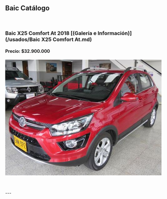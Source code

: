 ## Baic Catálogo

<p>&nbsp;</p>

### Baic X25 Comfort At 2018 [(Galería e Información)](/usados/Baic X25 Comfort At.md)
#### Precio: $32.900.000

<img src="/usados/images/Baic X25 Comfort At - 0.7906.jpg?raw=true"/>
<p>&nbsp;</p>
---



